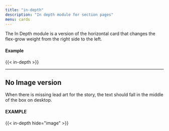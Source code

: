 ```yaml
---
title: "in-depth"
description: "In depth module for section pages"
menu: cards
---
```


The In Depth module is a version of the horizontal card that changes the flex-grow weight from the right side to the left.

#### Example
<div class="zone">
{{< in-depth >}}
</div>

---

## No Image version

When there is missing lead art for the story, the text should fall in the middle of the box on desktop.

#### EXAMPLE
<div class="zone">
{{< in-depth hide="image" >}}
</div>
